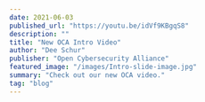 ```yaml
---
date: 2021-06-03
published_url: "https://youtu.be/idVf9KBgqS8"
description: ""
title: "New OCA Intro Video"
author: "Dee Schur"
publisher: "Open Cybersecurity Alliance"
featured_image: "/images/Intro-slide-image.jpg"
summary: "Check out our new OCA video."
tag: "blog"
---
```

